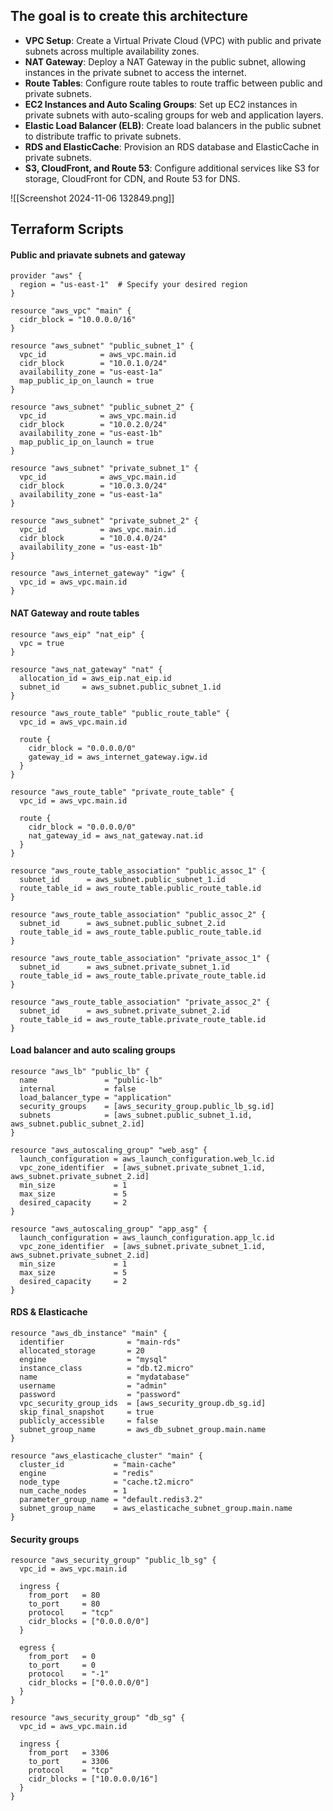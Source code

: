 ## The goal is to create this architecture

- **VPC Setup**: Create a Virtual Private Cloud (VPC) with public and private subnets across multiple availability zones.
- **NAT Gateway**: Deploy a NAT Gateway in the public subnet, allowing instances in the private subnet to access the internet.
- **Route Tables**: Configure route tables to route traffic between public and private subnets.
- **EC2 Instances and Auto Scaling Groups**: Set up EC2 instances in private subnets with auto-scaling groups for web and application layers.
- **Elastic Load Balancer (ELB)**: Create load balancers in the public subnet to distribute traffic to private subnets.
- **RDS and ElasticCache**: Provision an RDS database and ElasticCache in private subnets.
- **S3, CloudFront, and Route 53**: Configure additional services like S3 for storage, CloudFront for CDN, and Route 53 for DNS.

![[Screenshot 2024-11-06 132849.png]]

## Terraform Scripts

#### Public and priavate subnets and gateway

```hcl
provider "aws" {
  region = "us-east-1"  # Specify your desired region
}

resource "aws_vpc" "main" {
  cidr_block = "10.0.0.0/16"
}

resource "aws_subnet" "public_subnet_1" {
  vpc_id            = aws_vpc.main.id
  cidr_block        = "10.0.1.0/24"
  availability_zone = "us-east-1a"
  map_public_ip_on_launch = true
}

resource "aws_subnet" "public_subnet_2" {
  vpc_id            = aws_vpc.main.id
  cidr_block        = "10.0.2.0/24"
  availability_zone = "us-east-1b"
  map_public_ip_on_launch = true
}

resource "aws_subnet" "private_subnet_1" {
  vpc_id            = aws_vpc.main.id
  cidr_block        = "10.0.3.0/24"
  availability_zone = "us-east-1a"
}

resource "aws_subnet" "private_subnet_2" {
  vpc_id            = aws_vpc.main.id
  cidr_block        = "10.0.4.0/24"
  availability_zone = "us-east-1b"
}

resource "aws_internet_gateway" "igw" {
  vpc_id = aws_vpc.main.id
}

```

#### NAT Gateway and route tables

```hcl
resource "aws_eip" "nat_eip" {
  vpc = true
}

resource "aws_nat_gateway" "nat" {
  allocation_id = aws_eip.nat_eip.id
  subnet_id     = aws_subnet.public_subnet_1.id
}

resource "aws_route_table" "public_route_table" {
  vpc_id = aws_vpc.main.id

  route {
    cidr_block = "0.0.0.0/0"
    gateway_id = aws_internet_gateway.igw.id
  }
}

resource "aws_route_table" "private_route_table" {
  vpc_id = aws_vpc.main.id

  route {
    cidr_block = "0.0.0.0/0"
    nat_gateway_id = aws_nat_gateway.nat.id
  }
}

resource "aws_route_table_association" "public_assoc_1" {
  subnet_id      = aws_subnet.public_subnet_1.id
  route_table_id = aws_route_table.public_route_table.id
}

resource "aws_route_table_association" "public_assoc_2" {
  subnet_id      = aws_subnet.public_subnet_2.id
  route_table_id = aws_route_table.public_route_table.id
}

resource "aws_route_table_association" "private_assoc_1" {
  subnet_id      = aws_subnet.private_subnet_1.id
  route_table_id = aws_route_table.private_route_table.id
}

resource "aws_route_table_association" "private_assoc_2" {
  subnet_id      = aws_subnet.private_subnet_2.id
  route_table_id = aws_route_table.private_route_table.id
}

```

#### Load balancer and auto scaling groups

```hcl
resource "aws_lb" "public_lb" {
  name               = "public-lb"
  internal           = false
  load_balancer_type = "application"
  security_groups    = [aws_security_group.public_lb_sg.id]
  subnets            = [aws_subnet.public_subnet_1.id, aws_subnet.public_subnet_2.id]
}

resource "aws_autoscaling_group" "web_asg" {
  launch_configuration = aws_launch_configuration.web_lc.id
  vpc_zone_identifier  = [aws_subnet.private_subnet_1.id, aws_subnet.private_subnet_2.id]
  min_size             = 1
  max_size             = 5
  desired_capacity     = 2
}

resource "aws_autoscaling_group" "app_asg" {
  launch_configuration = aws_launch_configuration.app_lc.id
  vpc_zone_identifier  = [aws_subnet.private_subnet_1.id, aws_subnet.private_subnet_2.id]
  min_size             = 1
  max_size             = 5
  desired_capacity     = 2
}

```

#### RDS & Elasticache

```hcl
resource "aws_db_instance" "main" {
  identifier              = "main-rds"
  allocated_storage       = 20
  engine                  = "mysql"
  instance_class          = "db.t2.micro"
  name                    = "mydatabase"
  username                = "admin"
  password                = "password"
  vpc_security_group_ids  = [aws_security_group.db_sg.id]
  skip_final_snapshot     = true
  publicly_accessible     = false
  subnet_group_name       = aws_db_subnet_group.main.name
}

resource "aws_elasticache_cluster" "main" {
  cluster_id           = "main-cache"
  engine               = "redis"
  node_type            = "cache.t2.micro"
  num_cache_nodes      = 1
  parameter_group_name = "default.redis3.2"
  subnet_group_name    = aws_elasticache_subnet_group.main.name
}

```

#### Security groups

```hcl
resource "aws_security_group" "public_lb_sg" {
  vpc_id = aws_vpc.main.id

  ingress {
    from_port   = 80
    to_port     = 80
    protocol    = "tcp"
    cidr_blocks = ["0.0.0.0/0"]
  }

  egress {
    from_port   = 0
    to_port     = 0
    protocol    = "-1"
    cidr_blocks = ["0.0.0.0/0"]
  }
}

resource "aws_security_group" "db_sg" {
  vpc_id = aws_vpc.main.id

  ingress {
    from_port   = 3306
    to_port     = 3306
    protocol    = "tcp"
    cidr_blocks = ["10.0.0.0/16"]
  }
}

```
